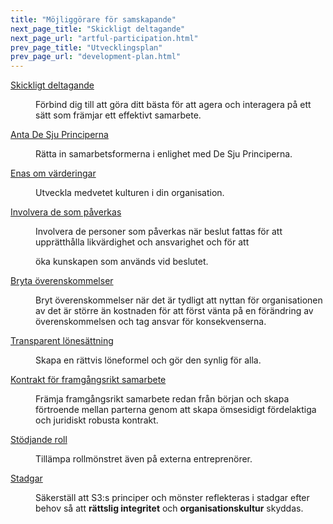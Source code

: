 ```yaml
---
title: "Möjliggörare för samskapande"
next_page_title: "Skickligt deltagande"
next_page_url: "artful-participation.html"
prev_page_title: "Utvecklingsplan"
prev_page_url: "development-plan.html"
---
```



<dl>

  <dt><a href="artful-participation.html">Skickligt deltagande</a></dt>
  <dd><p>Förbind dig till att göra ditt bästa för att agera och interagera på ett sätt som främjar ett effektivt samarbete.</p></dd>

  <dt><a href="adopt-the-seven-principles.html">Anta De Sju Principerna</a></dt>
  <dd><p>Rätta in samarbetsformerna i enlighet med De Sju Principerna.</p></dd>

  <dt><a href="agree-on-values.html">Enas om värderingar</a></dt>
  <dd><p>Utveckla medvetet kulturen i din organisation.</p></dd>

  <dt><a href="involve-those-affected.html">Involvera de som påverkas</a></dt>
  <dd><p>Involvera de personer som påverkas när beslut fattas för att upprätthålla likvärdighet och ansvarighet och för att </p>
<p>öka kunskapen som används vid beslutet.</p></dd>

  <dt><a href="breaking-agreements.html">Bryta överenskommelser</a></dt>
  <dd><p>Bryt överenskommelser när det är tydligt att nyttan för organisationen av det är större än kostnaden för att först vänta på en förändring av överenskommelsen och tag ansvar för konsekvenserna.</p></dd>

  <dt><a href="transparent-salary.html">Transparent lönesättning</a></dt>
  <dd><p>Skapa en rättvis löneformel och gör den synlig för alla.</p></dd>

  <dt><a href="contract-for-successful-collaboration.html">Kontrakt för framgångsrikt samarbete</a></dt>
  <dd><p>Främja framgångsrikt samarbete redan från början och skapa förtroende mellan parterna genom att skapa ömsesidigt fördelaktiga och juridiskt robusta kontrakt.</p></dd>

  <dt><a href="support-role.html">Stödjande roll</a></dt>
  <dd><p>Tillämpa rollmönstret även på externa entreprenörer.</p></dd>

  <dt><a href="bylaws.html">Stadgar</a></dt>
  <dd><p>Säkerställ att S3:s principer och mönster reflekteras i stadgar efter behov så att <strong>rättslig integritet</strong> och <strong>organisationskultur</strong> skyddas.</p></dd>
</dl>
